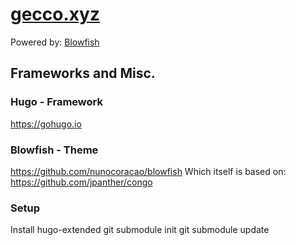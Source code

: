 # [gecco.xyz](https://gecco.xyz)

Powered by: [Blowfish](https://nunocoracao.github.io/blowfish/)

## Frameworks and Misc.

### Hugo - Framework
https://gohugo.io

### Blowfish - Theme
https://github.com/nunocoracao/blowfish
Which itself is based on:
https://github.com/jpanther/congo


### Setup
Install hugo-extended
git submodule init
git submodule update
